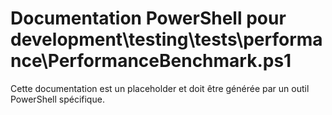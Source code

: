 # Documentation PowerShell pour development\testing\tests\performance\PerformanceBenchmark.ps1

Cette documentation est un placeholder et doit être générée par un outil PowerShell spécifique.
